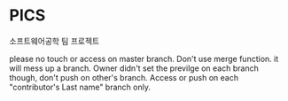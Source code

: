 # PICS
소프트웨어공학 팀 프로젝트

please no touch or access on master branch. Don't use merge function. it will mess up a branch.
Owner didn't set the previlge on each branch though, don't push on other's branch.
Access or push on each "contributor's Last name" branch only.



